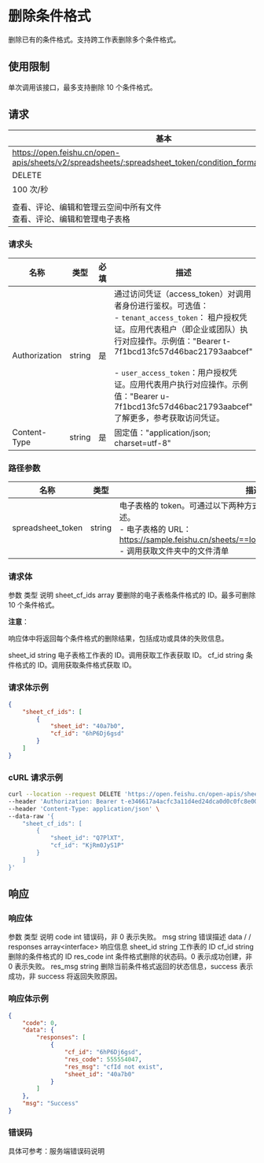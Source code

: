 # 删除条件格式

删除已有的条件格式。支持跨工作表删除多个条件格式。


## 使用限制
单次调用该接口，最多支持删除 10 个条件格式。


## 请求
| 基本 |  |
| --- | --- |
| https://open.feishu.cn/open-apis/sheets/v2/spreadsheets/:spreadsheet_token/condition_formats/batch_delete |
| DELETE |
| 100 次/秒 |
|  |
| 查看、评论、编辑和管理云空间中所有文件<br>查看、评论、编辑和管理电子表格 |


### 请求头
| 名称 | 类型 | 必填 | 描述 |
| --- | --- | --- | --- |
| Authorization | string | 是 | 通过访问凭证（access_token）对调用者身份进行鉴权。可选值：<br>- `tenant_access_token`： 租户授权凭证。应用代表租户（即企业或团队）执行对应操作。示例值："Bearer t-7f1bcd13fc57d46bac21793aabcef"<br><br>- `user_access_token`：用户授权凭证。应用代表用户执行对应操作。示例值："Bearer u-7f1bcd13fc57d46bac21793aabcef"<br>了解更多，参考获取访问凭证。 |
| Content-Type | string | 是 | 固定值："application/json; charset=utf-8" |


### 路径参数
| 名称 | 类型 | 描述 |
| --- | --- | --- |
| spreadsheet_token | string | 电子表格的 token。可通过以下两种方式获取。了解更多，参考电子表格概述。<br>- 电子表格的 URL：https://sample.feishu.cn/sheets/==Iow7sNNEphp3WbtnbCscPqabcef==<br>- 调用获取文件夹中的文件清单 |

 
### 请求体

<md-dt-table>
<md-dt-thead>
<md-dt-tr>
<md-dt-th style="width: 40%;">参数</md-dt-th>
<md-dt-th style="width: 20%;">类型</md-dt-th>
<md-dt-th style="width: 30%;">说明</md-dt-th>
</md-dt-tr>
</md-dt-thead>
<md-dt-tbody>
<md-dt-tr level="0">
<md-dt-td>
<md-text type="field-name" >sheet_cf_ids
</md-text>

<md-text type="field-type" >
</md-text>
</md-dt-td>
<md-dt-td>
array
</md-dt-td>
<md-dt-td>
要删除的电子表格条件格式的 ID。最多可删除 10 个条件格式。

**注意**：

响应体中将返回每个条件格式的删除结果，包括成功或具体的失败信息。
</md-dt-td>
</md-dt-tr>

<md-dt-tr level="1">
<md-dt-td>
<md-text type="field-name" >sheet_id
</md-text>
</md-dt-td>
<md-dt-td>
<md-text type="field-type" >string
</md-text>
</md-dt-td>

<md-dt-td>
电子表格工作表的 ID。调用获取工作表获取 ID。
</md-dt-td>
</md-dt-tr>

<md-dt-tr level="1">
<md-dt-td>
<md-text type="field-name" >cf_id
</md-text>
</md-dt-td>
<md-dt-td>
<md-text type="field-type" >string
</md-text>
</md-dt-td>
<md-dt-td>
条件格式的 ID。调用获取条件格式获取 ID。
</md-dt-td>
</md-dt-tr>
</md-dt-tbody>
</md-dt-table>

### 请求体示例
```json
{
    "sheet_cf_ids": [
        {
            "sheet_id": "40a7b0",
            "cf_id": "6hP6Dj6gsd"
        }
    ]
}
```
###  cURL 请求示例
```bash
curl --location --request DELETE 'https://open.feishu.cn/open-apis/sheets/v2/spreadsheets/shtcngNygNfuqhxTBf588jwgWbJ/condition_formats/batch_delete' \
--header 'Authorization: Bearer t-e346617a4acfc3a11d4ed24dca0d0c0fc8e0067e' \
--header 'Content-Type: application/json' \
--data-raw '{
    "sheet_cf_ids": [
        {
            "sheet_id": "Q7PlXT",
            "cf_id": "KjRm0JyS1P"
        }
    ]
}'
```
## 响应
### 响应体

  
  
<md-dt-table>
<md-dt-thead>
<md-dt-tr>
<md-dt-th style="width: 30%;">参数</md-dt-th>
<md-dt-th style="width: 20%;">类型</md-dt-th>
<md-dt-th style="width: 50%;">说明</md-dt-th>
</md-dt-tr>
</md-dt-thead>
<md-dt-tbody>
<md-dt-tr level="0">
<md-dt-td>
code
</md-dt-td>
<md-dt-td>
int
</md-dt-td>
<md-dt-td>错误码，非 0 表示失败。</md-dt-td>
</md-dt-tr>
<md-dt-tr level="0">
<md-dt-td>
msg
</md-dt-td>
<md-dt-td>
<md-text type="field-type">string</md-dt-td>
<md-dt-td>错误描述</md-dt-td>
</md-dt-tr>
<md-dt-tr level="0">
<md-dt-td>
data
</md-dt-td>
<md-dt-td>/</md-dt-td>
<md-dt-td>/</md-dt-td>
</md-dt-tr>
<md-dt-tr level="1">
<md-dt-td>
responses
</md-dt-td>
<md-dt-td>
<md-text type="field-type">array&lt;interface&gt;</md-dt-td>
<md-dt-td>响应信息</md-dt-td>
</md-dt-tr>
<md-dt-tr level="2">
<md-dt-td>
sheet_id
</md-dt-td>
<md-dt-td>
<md-text type="field-type">string</md-dt-td>
<md-dt-td>工作表的 ID</md-dt-td>
</md-dt-tr>
<md-dt-tr level="2">
<md-dt-td>
<md-text type="field-name">cf_id</md-dt-td>
<md-dt-td>
<md-text type="field-type">string</md-dt-td>
<md-dt-td>删除的条件格式的 ID</md-dt-td>
</md-dt-tr>
<md-dt-tr level="2">
<md-dt-td>
<md-text type="field-name">res_code</md-dt-td>
<md-dt-td>
<md-text type="field-type">int</md-dt-td>
<md-dt-td>条件格式删除的状态码。0 表示成功创建，非 0 表示失败。</md-dt-td>
</md-dt-tr>
<md-dt-tr level="2">
<md-dt-td>
<md-text type="field-name">res_msg</md-dt-td>
<md-dt-td>
<md-text type="field-type">string</md-dt-td>
<md-dt-td>删除当前条件格式返回的状态信息，success 表示成功，非 success 将返回失败原因。</md-dt-td>
</md-dt-tr>
</md-dt-tbody>
</md-dt-table>
  

### 响应体示例
```json
{
    "code": 0,
    "data": {
        "responses": [
            {
                "cf_id": "6hP6Dj6gsd",
                "res_code": 555554047,
                "res_msg": "cfId not exist",
                "sheet_id": "40a7b0"
            }
        ]
    },
    "msg": "Success"
}
```
### 错误码

具体可参考：服务端错误码说明